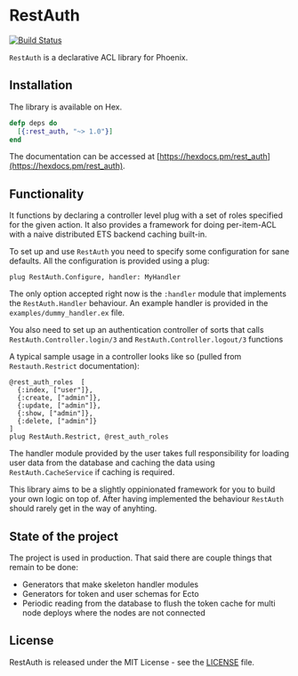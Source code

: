 # RestAuth

[![Build Status](https://api.travis-ci.org/omttech/rest_auth.svg?branch=master)](https://travis-ci.org/omttech/rest_auth)

`RestAuth` is a declarative ACL library for Phoenix. 

## Installation

The library is available on Hex.

```elixir
defp deps do
  [{:rest_auth, "~> 1.0"}]
end
```

The documentation can be accessed at [https://hexdocs.pm/rest_auth](https://hexdocs.pm/rest_auth).

## Functionality

It functions by declaring a controller level plug with a set of roles specified
for the given action. It also provides a framework for doing per-item-ACL with
a naive distributed ETS backend caching built-in.

To set up and use `RestAuth` you need to specify some configuration for sane
defaults. All the configuration is provided using a plug:

    plug RestAuth.Configure, handler: MyHandler

The only option accepted right now is the `:handler` module that implements
the `RestAuth.Handler` behaviour. An example handler is provided in the
`examples/dummy_handler.ex` file.

You also need to set up an authentication controller of sorts that calls
`RestAuth.Controller.login/3` and `RestAuth.Controller.logout/3` functions

A typical sample usage in a controller looks like so (pulled from `Restauth.Restrict` documentation):

    @rest_auth_roles  [
      {:index, ["user"]},
      {:create, ["admin"]},
      {:update, ["admin"]},
      {:show, ["admin"]},
      {:delete, ["admin"]}
    ]
    plug RestAuth.Restrict, @rest_auth_roles

The handler module provided by the user takes full responsibility for loading
user data from the database and caching the data using `RestAuth.CacheService`
if caching is required.

This library aims to be a slightly oppinionated framework for you to build your
own logic on top of. After having implemented the behaviour `RestAuth` should
rarely get in the way of anyhting.
  
## State of the project

The project is used in production. That said there are couple things that
remain to be done:
  
  * Generators that make skeleton handler modules
  * Generators for token and user schemas for Ecto
  * Periodic reading from the database to flush the token cache for multi node deploys where the nodes are not connected

## License

RestAuth is released under the MIT License - see the [LICENSE](LICENSE) file.

